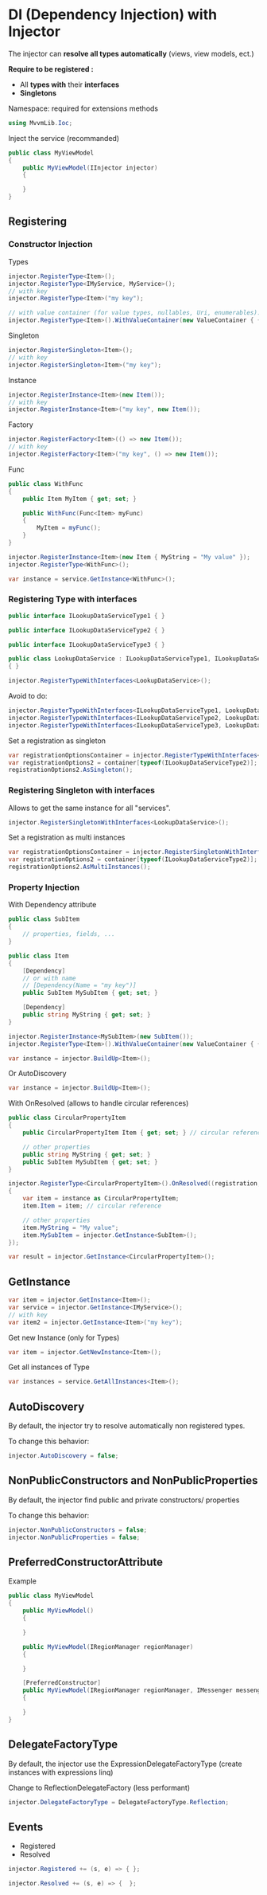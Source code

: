 # DI \(Dependency Injection\) with Injector

The injector can **resolve all types automatically** (views, view models, ect.) 

**Require to be registered :**

* All **types with** their **interfaces**
* **Singletons**


Namespace: required for extensions methods

```cs
using MvvmLib.Ioc;
```

 Inject the service (recommanded)

```cs
public class MyViewModel
{
    public MyViewModel(IInjector injector)
    {

    }
}
```

## Registering

### Constructor Injection

Types

```cs
injector.RegisterType<Item>();
injector.RegisterType<IMyService, MyService>();
// with key
injector.RegisterType<Item>("my key");

// with value container (for value types, nullables, Uri, enumerables)...
injector.RegisterType<Item>().WithValueContainer(new ValueContainer { { "myString", "my value" } });
```

Singleton

```cs
injector.RegisterSingleton<Item>();
// with key
injector.RegisterSingleton<Item>("my key");
```

Instance

```cs
injector.RegisterInstance<Item>(new Item());
// with key
injector.RegisterInstance<Item>("my key", new Item());
```

Factory

```cs
injector.RegisterFactory<Item>(() => new Item());
// with key
injector.RegisterFactory<Item>("my key", () => new Item());
```

Func

```cs
public class WithFunc
{
    public Item MyItem { get; set; }

    public WithFunc(Func<Item> myFunc)
    {
        MyItem = myFunc(); 
    }
}
```

```cs
injector.RegisterInstance<Item>(new Item { MyString = "My value" });
injector.RegisterType<WithFunc>();

var instance = service.GetInstance<WithFunc>(); 
```

### Registering Type with interfaces

```cs
public interface ILookupDataServiceType1 { }

public interface ILookupDataServiceType2 { }

public interface ILookupDataServiceType3 { }

public class LookupDataService : ILookupDataServiceType1, ILookupDataServiceType2, ILookupDataServiceType3 
{ }
```

```cs
injector.RegisterTypeWithInterfaces<LookupDataService>();
```

Avoid to do:

```cs
injector.RegisterTypeWithInterfaces<ILookupDataServiceType1, LookupDataService>();
injector.RegisterTypeWithInterfaces<ILookupDataServiceType2, LookupDataService>();
injector.RegisterTypeWithInterfaces<ILookupDataServiceType3, LookupDataService>();
```

Set a registration as singleton

```cs
var registrationOptionsContainer = injector.RegisterTypeWithInterfaces<LookupDataService>();
var registrationOptions2 = container[typeof(ILookupDataServiceType2)];
registrationOptions2.AsSingleton();
```

### Registering Singleton with interfaces

Allows to get the same instance for all "services".

```cs
injector.RegisterSingletonWithInterfaces<LookupDataService>();
```

Set a registration as multi instances

```cs
var registrationOptionsContainer = injector.RegisterSingletonWithInterfaces<LookupDataService>();
var registrationOptions2 = container[typeof(ILookupDataServiceType2)];
registrationOptions2.AsMultiInstances();
```

### Property Injection

With Dependency attribute

```cs
public class SubItem
{
    // properties, fields, ...
}

public class Item
{
    [Dependency] 
    // or with name 
    // [Dependency(Name = "my key")]
    public SubItem MySubItem { get; set; }

    [Dependency] 
    public string MyString { get; set; }
}
```

```cs
injector.RegisterInstance<MySubItem>(new SubItem());
injector.RegisterType<Item>().WithValueContainer(new ValueContainer { { "myString", "my value" } });

var instance = injector.BuildUp<Item>();
```

Or AutoDiscovery

```cs
var instance = injector.BuildUp<Item>();
```


With OnResolved (allows to handle circular references)


```cs
public class CircularPropertyItem
{
    public CircularPropertyItem Item { get; set; } // circular reference

    // other properties
    public string MyString { get; set; }
    public SubItem MySubItem { get; set; }
}
```

```cs
injector.RegisterType<CircularPropertyItem>().OnResolved((registration, instance) =>
{
    var item = instance as CircularPropertyItem;
    item.Item = item; // circular reference

    // other properties
    item.MyString = "My value";
    item.MySubItem = injector.GetInstance<SubItem>();
});

var result = injector.GetInstance<CircularPropertyItem>();
```

## GetInstance

```cs
var item = injector.GetInstance<Item>(); 
var service = injector.GetInstance<IMyService>();
// with key
var item2 = injector.GetInstance<Item>("my key");
```

Get new Instance (only for Types)

```cs
var item = injector.GetNewInstance<Item>();
```

Get all instances of Type

```cs
var instances = service.GetAllInstances<Item>();
```

## AutoDiscovery

By default, the injector try to resolve automatically non registered types.

To change this behavior:

```cs
injector.AutoDiscovery = false;
```

## NonPublicConstructors and NonPublicProperties

By default, the injector find public and private constructors/ properties

To change this behavior:

```cs
injector.NonPublicConstructors = false;
injector.NonPublicProperties = false;
```

## PreferredConstructorAttribute

Example

```cs
public class MyViewModel
{
    public MyViewModel()
    {

    }

    public MyViewModel(IRegionManager regionManager)
    {

    }

    [PreferredConstructor]
    public MyViewModel(IRegionManager regionManager, IMessenger messenger)
    {

    }
}
```

## DelegateFactoryType

By default, the injector use the ExpressionDelegateFactoryType (create instances with expressions linq)

Change to ReflectionDelegateFactory (less performant)

```cs
injector.DelegateFactoryType = DelegateFactoryType.Reflection;
```

## Events

* Registered
* Resolved

```cs
injector.Registered += (s, e) => { };

injector.Resolved += (s, e) => {  };
```